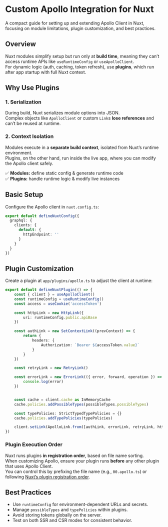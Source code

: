 # Custom Apollo Integration for Nuxt


A compact guide for setting up and extending Apollo Client in Nuxt, focusing on module limitations, plugin customization, and best practices.

## Overview

Nuxt modules simplify setup but run only at **build time**, meaning they can’t access runtime APIs like `useRuntimeConfig` or `useApolloClient`.  
For dynamic logic (auth, caching, token refresh), use **plugins**, which run after app startup with full Nuxt context.

## Why Use Plugins

### 1. Serialization  
During build, Nuxt serializes module options into JSON.  
Complex objects like `ApolloClient` or custom `Link`s **lose references** and can’t be reused at runtime.

### 2. Context Isolation  
Modules execute in a **separate build context**, isolated from Nuxt’s runtime environment.  
Plugins, on the other hand, run inside the live app, where you can modify the Apollo client safely.

✅ **Modules:** define static config & generate runtime code  
✅ **Plugins:** handle runtime logic & modify live instances

## Basic Setup

Configure the Apollo client in `nuxt.config.ts`:

```ts
export default defineNuxtConfig({
  graphql: {
    clients: {
      default: {
        httpEndpoint: ''
      }
    }
  }
})
```

## Plugin Customization

Create a plugin at `app/plugins/apollo.ts` to adjust the client at runtime:

```ts
export default defineNuxtPlugin(() => {
    const { client } = useApolloClient()
    const runtimeConfig = useRuntimeConfig()
    const access = useCookie('accessToken')

    const httpLink = new HttpLink({
        uri: runtimeConfig.public.apiBase
    })

    const authLink = new SetContextLink((prevContext) => {
        return {
            headers: {
                Authorization: `Bearer ${accessToken.value}`
            }
        }
    })

    const retryLink = new RetryLink()

    const errorLink = new ErrorLink(({ error, forward, operation }) => {
        console.log(error)
    })


    const cache = client.cache as InMemoryCache
    cache.policies.addPossibleTypes(possibleTypes.possibleTypes)

    const typePolicies: StrictTypedTypePolicies = {}
    cache.policies.addTypePolicies(typePolicies)

    client.setLink(ApolloLink.from([authLink, errorLink, retryLink, httpLink]))
})
```

### Plugin Execution Order

Nuxt runs plugins **in registration order**, based on file name sorting.  
When customizing Apollo, ensure your plugin runs **before** any other plugin that uses Apollo Client.  
You can control this by prefixing the file name (e.g., `00.apollo.ts`) or following [Nuxt’s plugin registration order](https://nuxt.com/docs/4.x/guide/directory-structure/app/plugins#registration-order).


## Best Practices

- Use `runtimeConfig` for environment-dependent URLs and secrets.  
- Manage `possibleTypes` and `typePolicies` within plugins.  
- Avoid storing tokens globally on the server.  
- Test on both SSR and CSR modes for consistent behavior.
